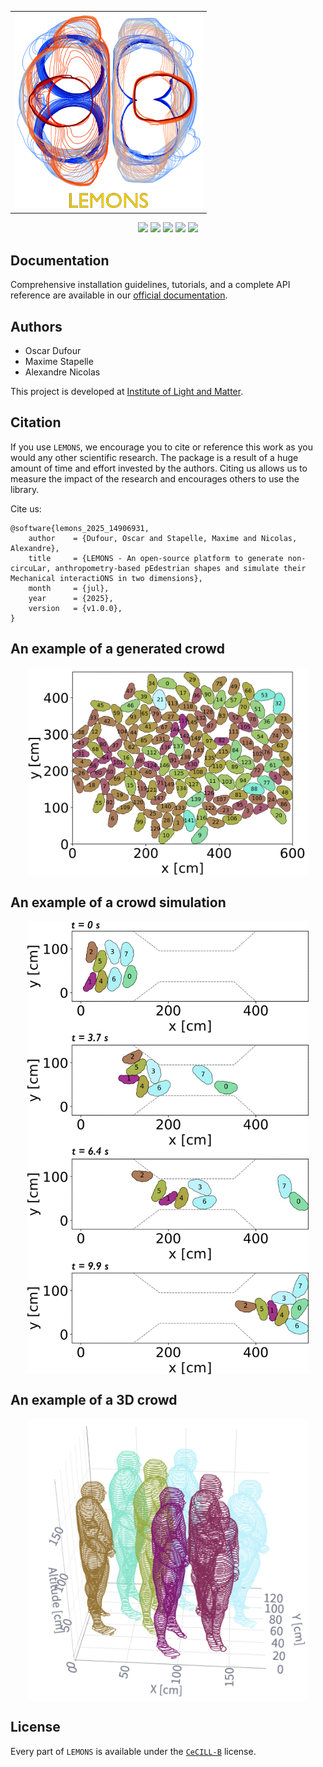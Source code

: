 <table align="center" style="width:100%; border-collapse:collapse;">
  <tr>
    <td align="center" style="width:100%;">
      <img src="./docs/source/_static/logo/logo_doc.png" width="300" alt="Project icon" style="display:block; margin:auto;">
    </td>
  </tr>
  <tr>
    <td align="left" style="width:100%;">
    </td>
  </tr>
</table>
<div align="center">

[![](https://badgen.net/badge/DOI/open%20access/orange)](https://scipost.org/SciPostPhysCodeb)
[![](https://badgen.net/static/DOC/lemons-docs/cyan?icon=https://icons.getbootstrap.com/icons/filetype-doc/)](https://lemons.readthedocs.io/en/latest/index.html)
[![](https://badgen.net/badge/icon/GitHub?icon=github&label)](https://github.com/odufour7/LEMONS)
[![](https://badgen.net/badge/🚀/Streamlit%20App/green)](https://lemons.streamlit.app/)
[![](https://badgen.net/badge/VIDEO/open%20access/red)](https://zenodo.org/records/16371833)

</div>


## Documentation

Comprehensive installation guidelines, tutorials, and a complete API reference are available in our [official documentation](https://lemons.readthedocs.io/en/latest/).
## Authors

* Oscar Dufour
* Maxime Stapelle
* Alexandre Nicolas

This project is developed at
[Institute of Light and Matter](https://ilm.univ-lyon1.fr/).

## Citation

If you use `LEMONS`, we encourage you to cite or reference this work as you would any other scientific research. The package is a result of a huge amount of time and effort invested by the authors. Citing us allows us to measure the impact of the research and encourages others to use the library.

Cite us:
```
@software{lemons_2025_14906931,
    author    = {Dufour, Oscar and Stapelle, Maxime and Nicolas, Alexandre},
    title     = {LEMONS - An open-source platform to generate non-circuLar, anthropometry-based pEdestrian shapes and simulate their Mechanical interactiONS in two dimensions},
    month     = {jul},
    year      = {2025},
    version   = {v1.0.0},
}
```

## An example of a generated crowd
<tr>
  <td align="center" style="width:100%;">
    <img src="./data/images/crowd_150_agents.png" width="450" alt="Project icon" style="display:block; margin:auto;">
  </td>
</tr>

## An example of a crowd simulation
<tr>
  <td align="center" style="width:100%;">
    <img src="./data/images/practical_case.png" width="450" alt="An example of a crowd simulation." style="display:block; margin:auto;">
  </td>
</tr>

## An example of a 3D crowd
<tr>
  <td align="center" style="width:100%;">
    <img src="./data/images/3D_crowd.png" width="450" alt="A crowd in 3D." style="display:block; margin:auto;">
  </td>
</tr>

## License
Every part of `LEMONS` is available under the [`CeCILL-B`](https://cecill.info/licences.fr.html) license.



